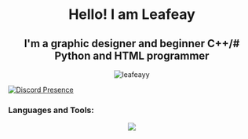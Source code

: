<h1 align="center">Hello! I am Leafeay</h1>
<h2 align="center">I'm a graphic designer and beginner C++/# Python and HTML programmer</h2>

<p align="center"> <img src="https://komarev.com/ghpvc/?username=leafeayy&label=Profile%20views&color=0e75b6&style=flat" alt="leafeayy" /> </p>

[![Discord Presence](https://lanyard.cnrad.dev/api/590169471877120020)](https://discord.com/users/590169471877120020)


<h3 align="left">Languages and Tools:</h3>
<p align="center">
  <a href="https://skillicons.dev">
    <img src="https://skillicons.dev/icons?i=cpp,python,html,discord,github,ae,figma,ai,ps,linux,windows,apple" />
  </a>
</p>
